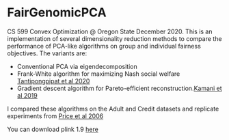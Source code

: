 # FairGenomicPCA

CS 599 Convex Optimization @ Oregon State December 2020.
This is an implementation of several dimensionality reduction methods to compare the performance of PCA-like algorithms on group and individual fairness objectives. The variants are: 
* Conventional PCA via eigendecomposition
* Frank-White algorithm for maximizing Nash social welfare [Tantipongpipat et al 2020](https://arxiv.org/abs/1902.11281)
* Gradient descent algorithm for Pareto-efficient reconstruction.[Kamani et al 2019](https://arxiv.org/abs/1911.04931)

I compared these algorithms on the Adult and Credit datasets and replicate experiments from [Price et al 2006](https://www.nature.com/articles/ng1847)

You can download plink 1.9 [here](https://www.cog-genomics.org/plink2)

